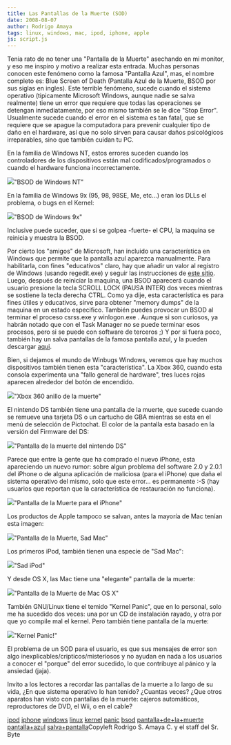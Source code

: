 ```yaml
---
title: Las Pantallas de la Muerte (SOD)
date: 2008-08-07
author: Rodrigo Amaya
tags: linux, windows, mac, ipod, iphone, apple
js: script.js
---
```


Tenia rato de no tener una "Pantalla de la Muerte" asechando en mi monitor,
      y eso me inspiro y motivo a realizar esta entrada. Muchas personas conocen este fenómeno como
      la famosa "Pantalla Azul", mas, el nombre completo es: Blue Screen of Death
      (Pantalla Azul de la Muerte, BSOD por sus siglas en ingles). Este terrible fenómeno, sucede
      cuando el sistema operativo (tipicamente Microsoft Windows, aunque nadie se salva realmente)
      tiene un error que requiere que todas las operaciones se detengan inmediatamente, por eso
      mismo también se le dice "Stop Error". Usualmente sucede cuando el error en el sistema es tan
      fatal, que se requiere que se apague la computadora para prevenir cualquier tipo de daño en el
      hardware, así que no solo sirven para causar daños psicológicos irreparables, sino que también
      cuidan tu PC.

En la familia de Windows NT, estos errores suceden cuando
      los controladores de los dispositivos están mal codificados/programados o cuando el hardware
      funciona incorrectamente.

[![](http://1.bp.blogspot.com/_ayvorITawE4/SJu6yyvUPYI/AAAAAAAABAc/DwxZZR3MIT4/s400/Windows_XP_BSOD.png)](http://1.bp.blogspot.com/_ayvorITawE4/SJu6yyvUPYI/AAAAAAAABAc/DwxZZR3MIT4/s1600-h/Windows_XP_BSOD.png)"BSOD de Windows
      NT"

En la familia de Windows 9x
      (95, 98, 98SE, Me, etc...) eran los DLLs el problema, o bugs en el Kernel:

[![](http://1.bp.blogspot.com/_ayvorITawE4/SJu6ysghdxI/AAAAAAAABAU/mOG-qaLiufI/s400/Windows_9X_BSOD.png)](http://1.bp.blogspot.com/_ayvorITawE4/SJu6ysghdxI/AAAAAAAABAU/mOG-qaLiufI/s1600-h/Windows_9X_BSOD.png)"BSOD de Windows
      9x"

Inclusive puede suceder, que
      si se golpea -fuerte- el CPU, la maquina se reinicia y muestra la BSOD.

Por cierto los "amigos" de Microsoft, han incluido una característica en Windows que
      permite que la pantalla azul aparezca manualmente. Para habilitarla, con fines "educativos" claro, hay que
      añadir un valor al registro de Windows (usando regedit.exe) y seguir las instrucciones de
      [este sitio](http://pcsupport.about.com/od/tipstricks/ht/makebsodxp.htm). Luego, después de reiniciar la maquina, una BSOD aparecerá cuando el usuario
      presione la tecla SCROLL LOCK (PAUSA INTER) dos veces mientras se sostiene la tecla derecha
      CTRL.
Como ya dije, esta característica es para fines útiles y educativos, sirve
      para obtener "memory dumps" de la maquina en un estado especifico. También puedes provocar un
      BSOD al terminar el proceso csrss.exe y
      winlogon.exe . Aunque si son curiosos, ya
      habrán notado que con el Task Manager no
      se puede terminar esos procesos, pero si se puede con software de terceros ;)
Y por
      si fuera poco, también hay un salva pantallas de la famosa pantalla azul, y la pueden
      descargar [aqui](http://technet.microsoft.com/en-us/sysinternals/bb897558.aspx).

Bien, si dejamos el mundo de Winbugs Windows, veremos que
      hay muchos dispositivos también tienen esta "característica". La Xbox 360, cuando esta consola
      experimenta una "fallo general de hardware", tres luces rojas aparecen alrededor del botón de
      encendido.

[![](http://1.bp.blogspot.com/_ayvorITawE4/SJu6yzLctuI/AAAAAAAABAk/ByMKtlfxTxk/s400/Xbox360-ringofdeath.jpg)](http://1.bp.blogspot.com/_ayvorITawE4/SJu6yzLctuI/AAAAAAAABAk/ByMKtlfxTxk/s1600-h/Xbox360-ringofdeath.jpg)"Xbox 360 anillo de la
      muerte"

El nintendo DS también
      tiene una pantalla de la muerte, que sucede cuando se remueve una tarjeta DS o un cartucho de
      GBA mientras se esta en el menú de selección de Pictochat. El color de la pantalla esta basado
      en la versión del Firmware del DS:

[![](http://2.bp.blogspot.com/_ayvorITawE4/SJu6ZlRupJI/AAAAAAAAA_s/U9FEKq8tao0/s400/DS_BSoD.JPG)](http://2.bp.blogspot.com/_ayvorITawE4/SJu6ZlRupJI/AAAAAAAAA_s/U9FEKq8tao0/s1600-h/DS_BSoD.JPG)"Pantalla de la muerte del
      nintendo DS"

Parece que entre la
      gente que ha comprado el nuevo iPhone, esta apareciendo un nuevo rumor: sobre algun problema
      del software 2.0 y 2.0.1 del iPhone o de alguna aplicación de maliciosa (para el iPhone) que
      daña el sistema operativo del mismo, solo que este error... es permanente :-S (hay usuarios
      que reportan que la característica de restauración no funciona).

[![](http://2.bp.blogspot.com/_ayvorITawE4/SJu6ZoPyGXI/AAAAAAAAA_0/9Mt9eJz0BwQ/s400/iphone-boot-screen.jpg)](http://2.bp.blogspot.com/_ayvorITawE4/SJu6ZoPyGXI/AAAAAAAAA_0/9Mt9eJz0BwQ/s1600-h/iphone-boot-screen.jpg)"Pantalla de la Muerte para
      el iPhone"

Los productos de Apple
      tampoco se salvan, antes la mayoría de Mac tenían esta imagen:

[![](http://1.bp.blogspot.com/_ayvorITawE4/SJu6ZxBsVjI/AAAAAAAABAM/jNl5fhL8XrI/s400/Sad_mac.png)](http://1.bp.blogspot.com/_ayvorITawE4/SJu6ZxBsVjI/AAAAAAAABAM/jNl5fhL8XrI/s1600-h/Sad_mac.png)"Pantalla de la Muerte, Sad
      Mac"

Los primeros iPod, también
      tienen una especie de "Sad Mac":

[![](http://4.bp.blogspot.com/_ayvorITawE4/SJu6Zze7_0I/AAAAAAAABAE/bhX5gJLt5rM/s400/Sad_iPod.png)](http://4.bp.blogspot.com/_ayvorITawE4/SJu6Zze7_0I/AAAAAAAABAE/bhX5gJLt5rM/s1600-h/Sad_iPod.png)"Sad
      iPod"

Y desde OS X, las Mac tiene una
      "elegante" pantalla de la muerte:

[![](http://1.bp.blogspot.com/_ayvorITawE4/SJu6ZtAlHLI/AAAAAAAAA_8/ClH833y2etg/s400/MacOSX_kernel_panic.png)](http://1.bp.blogspot.com/_ayvorITawE4/SJu6ZtAlHLI/AAAAAAAAA_8/ClH833y2etg/s1600-h/MacOSX_kernel_panic.png)"Pantalla de la Muerte de
      Mac OS X"

También GNU/Linux tiene
      el temido "Kernel Panic", que en lo personal, solo me ha sucedido dos veces: una por un CD de
      instalación rayado, y otra por que yo compile mal el kernel. Pero también tiene pantalla de la
      muerte:

[![](http://4.bp.blogspot.com/_ayvorITawE4/SJu7Zh24zjI/AAAAAAAABAs/0qsPj8K-M_g/s400/Kernel-panic.jpg)](http://4.bp.blogspot.com/_ayvorITawE4/SJu7Zh24zjI/AAAAAAAABAs/0qsPj8K-M_g/s1600-h/Kernel-panic.jpg)"Kernel
      Panic!"

El problema de un SOD
      para el usuario, es que sus mensajes de error son algo inexplicables/cripticos/misteriosos y
      no ayudan en nada a los usuarios a conocer el "porque" del error sucedido, lo que contribuye
      al pánico y la ansiedad (jaja).

Invito a los lectores a recordar las
      pantallas de la muerte a lo largo de su vida, ¿En que sistema operativo lo han tenido?
      ¿Cuantas veces? ¿Que otros aparatos han visto con pantallas de la muerte: cajeros automáticos,
      reproductores de DVD, el Wii, o en el cable?

[ipod](http://www.blogalaxia.com/tags/ipod) [iphone](http://www.blogalaxia.com/tags/iphone) [windows](http://www.blogalaxia.com/tags/windows) [linux](http://www.blogalaxia.com/tags/linux) [kernel](http://www.blogalaxia.com/tags/kernel) [panic](http://www.blogalaxia.com/tags/panic) [bsod](http://www.blogalaxia.com/tags/bsod) [pantalla+de+la+muerte](http://www.blogalaxia.com/tags/pantalla+de+la+muerte) [pantalla+azul](http://www.blogalaxia.com/tags/pantalla+azul) [salva+pantalla](http://www.blogalaxia.com/tags/salva+pantalla)Copyleft Rodrigo
      S. Amaya C. y el staff del Sr. Byte
